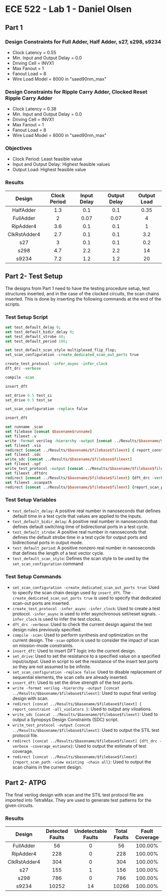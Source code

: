 # ECE 522 - Lab 1 - Daniel Olsen

## Part 1

### Design Constraints for Full Adder, Half Adder, s27, s298, s9234
* Clock Latency = 0.55
* Min. Input and Output Delay = 0.0
* Driving Cell = INVX1
* Max Fanout = 1
* Fanout Load = 8
* Wire Load Model = 8000 in "saed90nm_max"

### Design Constraints for Ripple Carry Adder, Clocked Reset Ripple Carry Adder
* Clock Latency = 0.38
* Min. Input and Output Delay = 0.0
* Driving Cell = INVX1
* Max Fanout = 1
* Fanout Load = 8
* Wire Load Model = 8000 in "saed90nm_max"

### Objectives
* Clock Period: Least feasible value
* Input and Output Delay: Highest feasible values
* Output Load: Highest feasible value

### Results
| Design       | Clock Period | Input Delay | Output Delay | Output Load |
|:------------:|:------------:|:-----------:|:------------:|:-----------:|
| HalfAdder    | 1.3          | 0.1         | 0.1          | 0.35        |
| FullAdder    | 2            | 0.07        | 0.07         | 4           |
| RipAdder4    | 3.6          | 0.1         | 0.1          | 1           |
| ClkRstAdder4 | 2.7          | 0.1         | 0.1          | 3.2         |
| s27          | 3            | 0.1         | 0.1          | 0.2         |
| s298         | 4.7          | 2.2         | 2.2          | 14          |
| s9234        | 7.2          | 1.2         | 1.2          | 20          |

## Part 2- Test Setup
The designs from Part 1 need to have the testing procedure setup, test structures inserted, and in the case of the clocked circuits, the scan chains inserted. This is done by inserting the following commands at the end of the scripts.

### Test Setup Script
```tcl
set test_default_delay 0;
set test_default_bidir_delay 0;
set test_default_strobe 40;
set test_default_period 100;

set test_default_scan_style multiplexed_flip_flop;
set_scan_configuration -create_dedicated_scan_out_ports true

create_test_protocol -infer_async -infer_clock
dft_drc -verbose

compile -scan

insert_dft

set_drive 0.5 test_si
set_drive 0.5 test_se

set_scan_configuration -replace false

insert_dft

set runname _scan
set filebase [concat $basename$runname]
set fileext .v
write -format verilog -hierarchy -output [concat ../Results/$basename/$filebase$fileext]
set fileext .vio
redirect [concat ../Results/$basename/$filebase$fileext] { report_constraint -all_violators }
set fileext .sdc
write_sdc [concat ../Results/$basename/$filebase$fileext]
set fileext .spf
write_test_protocol -output [concat ../Results/$basename/$filebase$fileext]
set fileext .dftdrc
redirect [concat ../Results/$basename/$filebase$fileext] {dft_drc -verbose -coverage_estimate}
set fileext .scanpath
redirect [concat ../Results/$basename/$filebase$fileext] {report_scan_path -view existing -chain all}
```

### Test Setup Variables
* ``test_default_delay``: A positive real number in nanoseconds that defines default time in a test cycle that values are applied to the inputs.
* ``test_default_bidir_delay``: A positive real number in nanoseconds that defines default switching time of bidirectional ports in a test cycle.
* ``test_default_strobe``: A positive real number in nanoseconds that defines the default strobe time in a test cycle for output ports and bidirectional ports in output mode.
* ``test_default_period``: A positive nonzero real number in nanoseconds that defines the length of a test vector cycle.
* ``test_default_scan_style``: Defines the scan style to be used by the ``set_scan_configuration`` command

### Test Setup Commands
* ``set_scan_configuration -create_dedicated_scan_out_ports true``: Used to specify the scan chain design used by ``insert_dft``. The ``-create_dedicated_scan_out_ports true`` is used to specify that dedicated scan-out ports are inserted.
* ``create_test_protocol -infer_async -infer_clock``: Used to create a test protocol. ``-infer_async`` is used to infer asynchronous set/reset signals. ``-infer_clock`` is used to infer the test clocks.
* ``dft_drc -verbose``: Used to check the current design against the test design rules previously specified.
* ``compile -scan``: Used to perform synthesis and optimization on the current design. The ``-scan`` option is used to consider the impact of scan on mission-mode constraints.
* ``insert_dft``: Used to insert DFT logic into the current design.
* ``set_drive``: Used to set the resistance to a specified value on a specified input/output. Used in script to set the resistance of the insert test ports so they are not assumed to be infinite.
* ``set_scan_configuration -replace false``: Used to disable replacement of sequential elements, the scan cells are already inserted.
* ``insert_dft``: Used to set the drive strength of the test ports.
* ``write -format verilog -hierarchy -output [concat ../Results/$basename/$filebase$fileext]``: Used to ouput final verilog design with scan.
* ``redirect [concat ../Results/$basename/$filebase$fileext] { report_constraint -all_violators }``: Used to output any viloations.
* ``write_sdc [concat ../Results/$basename/$filebase$fileext]``: Used to output a Synopsys Design Constraints (SDC) script.
* ``write_test_protocol -output [concat ../Results/$basename/$filebase$fileext]``: Used to output the STIL test protocol file.
* ``redirect [concat ../Results/$basename/$filebase$fileext] {dft_drc -verbose -coverage_estimate}``: Used to output the estimate of test coverage.
* ``redirect [concat ../Results/$basename/$filebase$fileext] {report_scan_path -view existing -chain all}``: Used to output the scan chains in the current design.

## Part 2- ATPG
The final verilog design with scan and the STIL test protocol file are imported into TetraMax. They are used to generate test patterns for the given circuits. 

### Results
| Design       | Detected Faults | Undetectable Faults | Total Faults | Fault Coverage |
|:------------:|:---------------:|:-------------------:|:------------:|:--------------:|
| FullAdder    | 56              | 0                   | 56           | 100.00%        |
| RipAdder4    | 228             | 0                   | 228          | 100.00%        |
| ClkRstAdder4 | 304             | 0                   | 304          | 100.00%        |
| s27          | 155             | 1                   | 156          | 100.00%        |
| s298         | 786             | 0                   | 786          | 100.00%        |
| s9234        | 10252           | 14                  | 10266        | 100.00%        |
